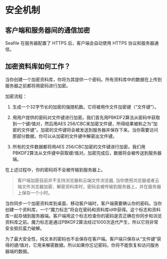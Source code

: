 # 安全机制

## 客户端和服务器间的通信加密

Seafile 在服务器配置了 HTTPS 后，客户端会自动使用 HTTPS 协议和服务器通信。

## 加密资料库如何工作？

当你创建一个加密资料库，你将为其提供一个密码。所有资料库中的数据在上传到服务器之前都将用密码进行加密。

加密流程：

1. 生成一个32字节长的加密的强随机数。它将被用作文件加密键（“文件键”）。

2. 用用户提供的密码对文件键进行加密。我们首先用PBKDF2算法从密码中获取到一个键/值对，然后用AES 256/CBC来加密文件键，所得结果被称之为“加密的文件键”。加密的文件键将会被发送到服务器并保存下来。当你需要访问那部分数据，你可以从加密的文件键中解密出文件键。

3. 所有的文件数据都将用AES 256/CBC加密的文件键进行加密。我们用PBKDF2算法从文件键中获取键/值对。加密完成后，数据将会被传送到服务器端。

在上述过程中，你的密码将不会被传输到服务器上。

> 客户端加密目前并不支持浏览器和云端文件浏览器, 当你使用浏览器或者云端文件浏览器加密、解密资料库时，密码会被传输到服务器上，并在服务器上保存一个小时。

当你同步一个加密资料库到桌面、移动客户端时，客户端需要确认你的密码。当你创建一个资料库，一个“魔力标志”将会在密码和资料库id中获得。这个标志和资料库一起存储到服务器端。客户端用这个标志检查你的密码是否正确在你同步和浏览资料库之前。魔力标志是通过PBKDF2算法经过1000次迭代产生，所以它将非常安全抵抗蛮力破解。

为了最大安全性，纯文本的密码也不会保存在客户端。客户端只保存从“文件键”获得的键/值对，它用来解密数据。所以如果你忘记密码，你将不能恢复和访问服务器端的数据。


